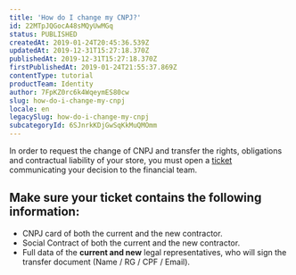 ```yaml
---
title: 'How do I change my CNPJ?'
id: 22MTpJQGocA48sMQyUwMGq
status: PUBLISHED
createdAt: 2019-01-24T20:45:36.539Z
updatedAt: 2019-12-31T15:27:18.370Z
publishedAt: 2019-12-31T15:27:18.370Z
firstPublishedAt: 2019-01-24T21:55:37.869Z
contentType: tutorial
productTeam: Identity
author: 7FpKZ0rc6k4WqeymES80cw
slug: how-do-i-change-my-cnpj
locale: en
legacySlug: how-do-i-change-my-cnpj
subcategoryId: 6SJnrkKDjGwSqKkMuQMOmm
---
```


In order to request the change of CNPJ and transfer the rights, obligations and contractual liability of your store, you must open a [ticket](https://support.vtex.com/hc/en-us/requests) communicating your decision to the financial team.

## Make sure your ticket contains the following information:

- CNPJ card of both the current and the new contractor.
- Social Contract of both the current and the new contractor.
- Full data of the __current and new__ legal representatives, who will sign the transfer document (Name / RG / CPF / Email).
